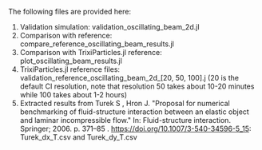 The following files are provided here:

1) Validation simulation: validation_oscillating_beam_2d.jl
2) Comparison with reference: compare_reference_oscillating_beam_results.jl
3) Comparison with TrixiParticles.jl reference: plot_oscillating_beam_results.jl
4) TrixiParticles.jl reference files: validation_reference_oscillating_beam_2d_[20, 50, 100].j (20 is the default CI resolution, note that resolution 50 takes about 10-20 minutes while 100 takes about 1-2 hours)
5) Extracted results from  Turek S , Hron J. "Proposal for numerical benchmarking of fluid-structure interaction between an elastic object and laminar incompressible flow."
   In: Fluid-structure interaction. Springer; 2006. p. 371–85 . https://doi.org/10.1007/3-540-34596-5_15: Turek_dx_T.csv and Turek_dy_T.csv